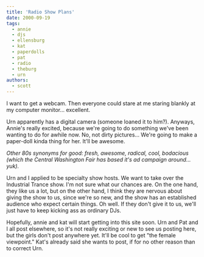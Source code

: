 ```yaml
---
title: 'Radio Show Plans'
date: 2000-09-19
tags:
  - annie
  - djs
  - ellensburg
  - kat
  - paperdolls
  - pat
  - radio
  - theburg
  - urn
authors:
  - scott
---
```


I want to get a webcam. Then everyone could stare at me staring blankly at my computer monitor... excellent.

Urn apparently has a digital camera (someone loaned it to him?). Anyways, Annie's really excited, because we're going to do something we've been wanting to do for awhile now. No, not dirty pictures... We're going to make a paper-doll kinda thing for her. It'll be awesome.

_Other 80s synonyms for good: fresh, awesome, radical, cool, bodacious (which the Central Washington Fair has based it's ad campaign around... yuk)._

Urn and I applied to be specialty show hosts. We want to take over the Industrial Trance show. I'm not sure what our chances are. On the one hand, they like us a lot, but on the other hand, I think they are nervous about giving the show to us, since we're so new, and the show has an established audience who expect certain things. Oh well. If they don't give it to us, we'll just have to keep kicking ass as ordinary DJs.

Hopefully, annie and kat will start getting into this site soon. Urn and Pat and I all post elsewhere, so it's not really exciting or new to see us posting here, but the girls don't post anywhere yet. It'll be cool to get "the female viewpoint." Kat's already said she wants to post, if for no other reason than to correct Urn.
